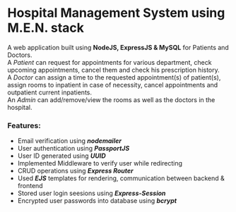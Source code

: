 # Hospital Management System using M.E.N. stack
A web application built using **NodeJS, ExpressJS &amp; MySQL** for Patients and Doctors.<br>
A _Patient_ can request for appointments for various department, check upcoming appointments, cancel them and check his prescription history.<br>
A _Doctor_ can assign a time to the requested appointment(s) of patient(s), assign rooms to inpatient in case of necessity, cancel appointments and outpatient current inpatients.<br>
An _Admin_ can add/remove/view the rooms as well as the doctors in the hospital.<br>
### Features:
- Email verification using _**nodemailer**_
- User authentication using _**PassportJS**_
- User ID generated using _**UUID**_
- Implemented Middleware to verify user while redirecting
- CRUD operations using _**Express Router**_
- Used _**EJS**_ templates for rendering, communication between backend &amp; frontend
- Stored user login seesions using _**Express-Session**_
- Encrypted user passwords into database using _**bcrypt**_
